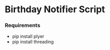 <h1> Birthday Notifier Script</h1>

<h3> Requirements </h3>
<ul>
  <li>pip install plyer</li>
  <li>pip install threading</li>
</ul>
